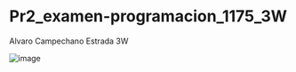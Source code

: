 # Pr2_examen-programacion_1175_3W
Alvaro Campechano Estrada 3W

![image](https://github.com/user-attachments/assets/ee997f22-e386-4124-88d9-cf0033edddc2)
